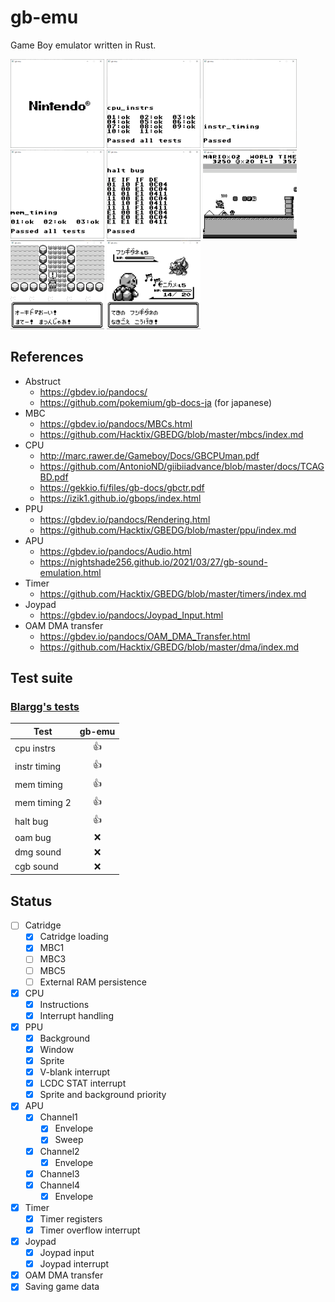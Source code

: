 # gb-emu
Game Boy emulator written in Rust.

![boot_rom](./boot_rom.png)
![instr_timing](./cpu_instrs.png)
![instr_timing](./instr_timing.png)
![mem_timing](./mem_timing.png)
![halt_bug](./halt_bug.png)
![mario](./mario.png)
![pokemon1](./pokemon1.png)
![pokemon2](./pokemon2.png)

## References
- Abstruct
  - https://gbdev.io/pandocs/
  - https://github.com/pokemium/gb-docs-ja (for japanese)
- MBC
  - https://gbdev.io/pandocs/MBCs.html
  - https://github.com/Hacktix/GBEDG/blob/master/mbcs/index.md
- CPU
  - http://marc.rawer.de/Gameboy/Docs/GBCPUman.pdf
  - https://github.com/AntonioND/giibiiadvance/blob/master/docs/TCAGBD.pdf
  - https://gekkio.fi/files/gb-docs/gbctr.pdf
  - https://izik1.github.io/gbops/index.html
- PPU
  - https://gbdev.io/pandocs/Rendering.html
  - https://github.com/Hacktix/GBEDG/blob/master/ppu/index.md
- APU
  - https://gbdev.io/pandocs/Audio.html
  - https://nightshade256.github.io/2021/03/27/gb-sound-emulation.html
- Timer
  - https://github.com/Hacktix/GBEDG/blob/master/timers/index.md
- Joypad
  - https://gbdev.io/pandocs/Joypad_Input.html
- OAM DMA transfer
  - https://gbdev.io/pandocs/OAM_DMA_Transfer.html
  - https://github.com/Hacktix/GBEDG/blob/master/dma/index.md

## Test suite

### [Blargg's tests](https://gbdev.gg8.se/files/roms/blargg-gb-tests/)

| Test         | gb-emu |
| ------------ | :----: |
| cpu instrs   | :+1:   |
| instr timing | :+1:   |
| mem timing   | :+1:   |
| mem timing 2 | :+1:   |
| halt bug     | :+1:   |
| oam bug      | :x:    |
| dmg sound    | :x:    |
| cgb sound    | :x:    |

## Status

- [ ] Catridge
    - [x] Catridge loading
    - [x] MBC1
    - [ ] MBC3
    - [ ] MBC5
    - [ ] External RAM persistence
- [x] CPU
    - [x] Instructions
    - [x] Interrupt handling
- [x] PPU
    - [x] Background
    - [x] Window
    - [x] Sprite
    - [x] V-blank interrupt
    - [x] LCDC STAT interrupt
    - [x] Sprite and background priority
- [x] APU
  - [x] Channel1
    - [x] Envelope
    - [x] Sweep
  - [x] Channel2
    - [x] Envelope
  - [x] Channel3
  - [x] Channel4
    - [x] Envelope
- [x] Timer
    - [x] Timer registers
    - [x] Timer overflow interrupt
- [x] Joypad
    - [x] Joypad input
    - [x] Joypad interrupt
- [x] OAM DMA transfer
- [x] Saving game data
